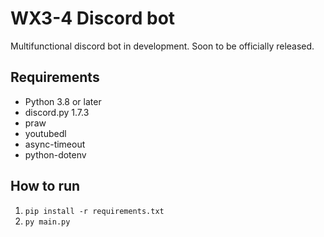 # WX3-4 Discord bot
Multifunctional discord bot in development. Soon to be officially released.

## Requirements
- Python 3.8 or later
- discord.py 1.7.3
- praw
- youtubedl
- async-timeout
- python-dotenv

## How to run
1. `pip install -r requirements.txt`
2. `py main.py`
